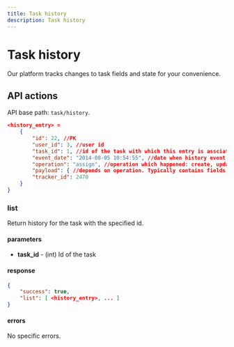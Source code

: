 ```yaml
---
title: Task history
description: Task history
---
```


# Task history

Our platform tracks changes to task fields and state for your convenience.

## API actions

API base path: `task/history`.

```json
<history_entry> =
    {
        "id": 22, //PK
        "user_id": 3, //user id
        "task_id": 1, //id of the task with which this entry is assciated
        "event_date": "2014-08-05 10:54:55", //date when history event happened
        "operation": "assign", //operation which happened: create, update, assign or status_change
        "payload": { //depends on operation. Typically contains fields which were changed during operation
        "tracker_id": 2470
    }
}
```



### list

Return history for the task with the specified id.

#### parameters

* **task_id** - (int) Id of the task

#### response

```json
{
    "success": true,
    "list": [ <history_entry>, ... ]
}
```

#### errors

No specific errors.
